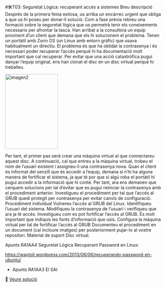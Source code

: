#🛠️T03: Seguretat Lògica: recuperant accés a sistemes
Breu descripció
Després de la primera feina exitosa, us arriba un encàrrec urgent que obliga a que us hi poseu per donar-li solució.
Com a fase prèvia rebreu una formació sobre la seguretat lògica que us permetrà tenir els coneixements necessaris per afrontar la tasca.
Han arribat a la consultora un equip provinent d’un client que demana que els hi solucionem el problema.
Tenen un portàtil amb Zorin OS (un Linux amb entorn gràfic) que usava habitualment un directiu. El problema és que ha oblidat la contrasenya i és necessari poder recuperar l’accés perquè hi ha documentació molt important que cal recuperar. Per evitar que una acció catastròfica pugui danyar l’equip original, ens han clonat el disc en un disc virtual perquè hi treballeu.

<img width="170" height="240" alt="imagen2" src="https://github.com/user-attachments/assets/d73f5c70-2a86-44ba-981b-363340b231e7" />


Per tant, el primer pas serà crear una màquina virtual al que connectareu aquest disc. A continuació, cal que entreu a la màquina virtual, trobeu el nom de l’usuari existent i assigneu-li una contrasenya nova.
Quan el client és informat del senzill que és accedir a l’equip, demana si n’hi ha alguna manera de fortificar el sistema, ja que té por que si algú roba el portàtil hi pugui accedir a la informació que hi conté. Per tant, ara ens demanen que cerquem solucions per tal d’evitar que es pugui reiniciar la contrasenya amb el procediment anterior. 
Investigueu el procediment per tal que l’accés al GRUB quedi protegit per contrasenya per evitar canvis de configuració.
Procediment individual
Vulnereu l’accés al GRUB del Linux.
Identifiqueu l’usuari del sistema.
Modifiqueu la contrasenya de l’usuari i verifiqueu que ara ja té accés.
Investigueu com es pot fortificar l’accés al GRUB. És molt important que indiquis les fonts d’informació que usis.
Configura la màquina virtual per tal de fortificar l’accés al GRUB
Documenteu el procediment en un document (cal incloure imatges) per posteriorment pujar-lo al vostre repositori.
Material de suport
Disc virtual.

Apunts RA1AA4 Seguretat Lògica
Recuperant Password en Linux:

https://waytoit.wordpress.com/2013/06/06/recuperando-password-en-ubuntu/

 
 -	Apunts RA1AA3 El SAI 


📄 [Veure solució](./solucio.md)
